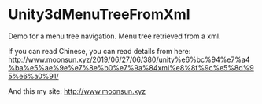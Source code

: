 # Unity3dMenuTreeFromXml
Demo for a menu tree navigation. Menu tree retrieved from a xml.

If you can read Chinese, you can read details from here:
http://www.moonsun.xyz/2019/06/27/06/380/unity%e6%bc%94%e7%a4%ba%e5%ae%9e%e7%8e%b0%e7%9a%84xml%e8%8f%9c%e5%8d%95%e6%a0%91/

And this my site:
http://www.moonsun.xyz
